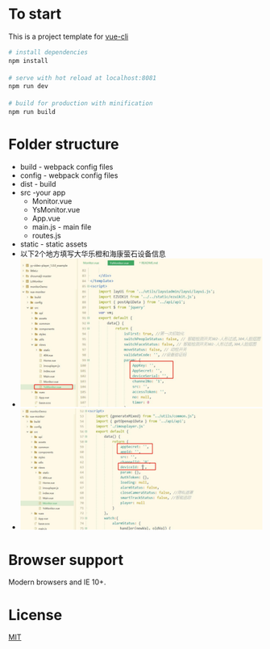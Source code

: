 
# To start

This is a project template for [vue-cli](https://github.com/vuejs/vue-cli)

``` bash
# install dependencies
npm install

# serve with hot reload at localhost:8081
npm run dev

# build for production with minification
npm run build

```

# Folder structure
* build - webpack config files
* config - webpack config files
* dist - build
* src -your app
    * Monitor.vue
    * YsMonitor.vue
    * App.vue
    * main.js - main file
    * routes.js
* static - static assets
* 以下2个地方填写大华乐橙和海康萤石设备信息
* ![](README_files/1.jpg)
* ![](README_files/2.jpg)

# Browser support

Modern browsers and IE 10+.

# License
[MIT](http://opensource.org/licenses/MIT)
